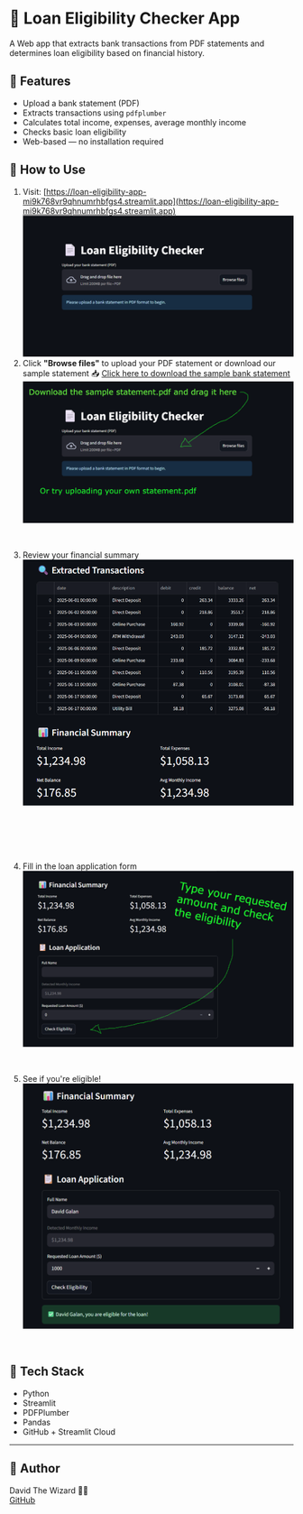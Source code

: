# 💼 Loan Eligibility Checker App

A Web app that extracts bank transactions from PDF statements and determines loan eligibility based on financial history.


## 🚀 Features

- Upload a bank statement (PDF)
- Extracts transactions using `pdfplumber`
- Calculates total income, expenses, average monthly income
- Checks basic loan eligibility
- Web-based — no installation required

## 📂 How to Use

1. Visit: [https://loan-eligibility-app-mi9k768vr9qhnumrhbfgs4.streamlit.app](https://loan-eligibility-app-mi9k768vr9qhnumrhbfgs4.streamlit.app)
   ![](screenshots/home.png)
2. Click **"Browse files"** to upload your PDF statement or download our sample statement
   📥 [Click here to download the sample bank statement](https://github.com/Davidthewhitewizard/loan-eligibility-app/raw/main/sample_data/sample_bank_statement.pdf)
   ![](screenshots/step1.png)

<br>

   
3. Review your financial summary
   ![](screenshots/preview2.png)

<br>
<br>
<br>
<br>
   
4. Fill in the loan application form
   ![](screenshots/step2.png)


<br>
   
5. See if you're eligible!
   ![](screenshots/preview.png)

<br>


## 🔧 Tech Stack

- Python
- Streamlit
- PDFPlumber
- Pandas
- GitHub + Streamlit Cloud

---

## 🤝 Author

David The Wizard 🧙‍♂️  
[GitHub](https://github.com/Davidthewhitewizard)
